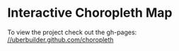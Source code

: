 # Interactive Choropleth Map

To view the project check out the gh-pages: [//uberbuilder.github.com/choropleth](http://uberbuilder.github.com/choropleth)